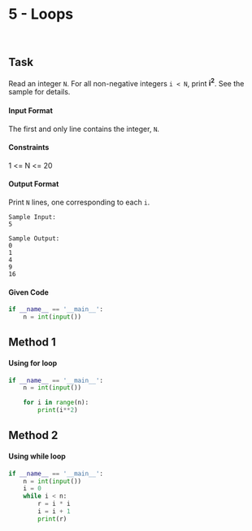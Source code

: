 # 5 - Loops
<br>

## Task

Read an integer `N`. For all non-negative integers `i < N`, print **i<sup>2</sup>**. See the sample for details.

#### Input Format

The first and only line contains the integer, `N`.

#### Constraints
1 <= N <= 20

#### Output Format

Print `N` lines, one corresponding to each `i`.

```
Sample Input:
5
```

```
Sample Output:
0
1
4
9
16
```

#### Given Code

```python
if __name__ == '__main__':
    n = int(input())
```


## Method 1
#### Using for loop

```python
if __name__ == '__main__':
    n = int(input())

    for i in range(n):
        print(i**2)
```


## Method 2
#### Using while loop

```python
if __name__ == '__main__':
    n = int(input())
    i = 0
    while i < n:
        r = i * i
        i = i + 1
        print(r)
```